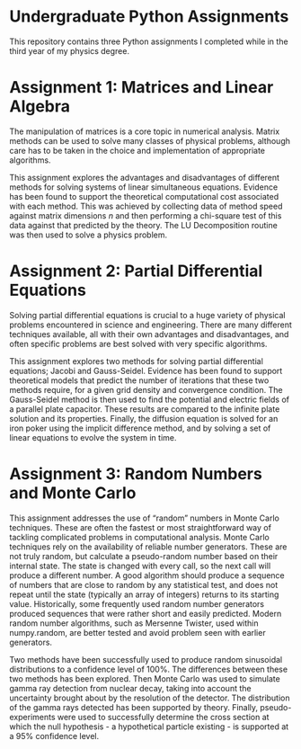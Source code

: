 # Undergraduate Python Assignments

This repository contains three Python assignments I completed while in the third year of my physics degree.

# Assignment 1: Matrices and Linear Algebra

The manipulation of matrices is a core topic in numerical analysis. Matrix methods can be used to solve many classes of physical problems, although care has to be taken in the choice and implementation of appropriate algorithms.

This assignment explores the advantages and disadvantages of different methods for solving systems of linear simultaneous equations. Evidence has been found to support the theoretical computational cost associated with each method. This was achieved by collecting data of method speed against matrix dimensions *n* and then performing a chi-square test of this data against that predicted by the theory. The LU Decomposition routine was then used to solve a physics problem.

# Assignment 2: Partial Differential Equations

Solving partial differential equations is crucial to a huge variety of physical problems encountered in science and engineering. There are many different techniques available, all with their own advantages and disadvantages, and often specific problems are best solved with very specific algorithms.

This assignment explores two methods for solving partial differential equations; Jacobi and Gauss-Seidel. Evidence has been found to support theoretical models that predict the number of iterations that these two methods require, for a given grid density and convergence condition. The Gauss-Seidel method is then used to find the potential and electric fields of a parallel plate capacitor. These results are compared to the infinite plate solution and its properties. Finally, the diffusion equation is solved for an iron poker using the implicit difference method, and by solving a set of linear equations to evolve the system in time.

# Assignment 3: Random Numbers and Monte Carlo

This assignment addresses the use of “random” numbers in Monte Carlo techniques. These are often the fastest or most straightforward way of tackling complicated problems in computational analysis. Monte Carlo techniques rely on the availability of reliable number generators. These are not truly random, but calculate a pseudo-random number based on their internal state. The state is changed with every call, so the next call will produce a different number. A good algorithm should produce a sequence of numbers that are close to random by any statistical test, and does not repeat until the state (typically an array of integers) returns to its starting value. Historically, some frequently used random number generators produced sequences that were rather short and easily predicted. Modern random number algorithms, such as Mersenne Twister, used within numpy.random, are better tested and avoid problem seen with earlier generators.

Two methods have been successfully used to produce random sinusoidal distributions to a confidence level of 100\%. The differences between these two methods has been explored. Then Monte Carlo was used to simulate gamma ray detection from nuclear decay, taking into account the uncertainty brought about by the resolution of the detector. The distribution of the gamma rays detected has been supported by theory. Finally, pseudo-experiments were used to successfully determine the cross section at which the null hypothesis - a hypothetical particle existing - is supported at a 95\% confidence level.
